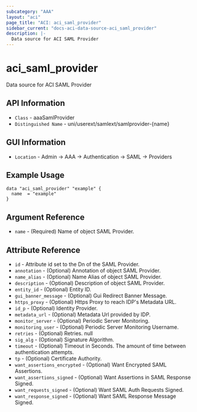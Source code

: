 ```yaml
---
subcategory: "AAA"
layout: "aci"
page_title: "ACI: aci_saml_provider"
sidebar_current: "docs-aci-data-source-aci_saml_provider"
description: |-
  Data source for ACI SAML Provider
---
```


# aci_saml_provider #

Data source for ACI SAML Provider


## API Information ##

* `Class` - aaaSamlProvider
* `Distinguished Name` - uni/userext/samlext/samlprovider-{name}

## GUI Information ##

* `Location` - Admin -> AAA -> Authentication -> SAML -> Providers



## Example Usage ##

```hcl
data "aci_saml_provider" "example" {
  name  = "example"
}
```

## Argument Reference ##

* `name` - (Required) Name of object SAML Provider.

## Attribute Reference ##
* `id` - Attribute id set to the Dn of the SAML Provider.
* `annotation` - (Optional) Annotation of object SAML Provider.
* `name_alias` - (Optional) Name Alias of object SAML Provider.
* `description` - (Optional) Description of object SAML Provider.
* `entity_id` - (Optional) Entity ID. 
* `gui_banner_message` - (Optional) Gui Redirect Banner Message. 
* `https_proxy` - (Optional) Https Proxy to reach IDP's Metadata URL. 
* `id_p` - (Optional) Identity Provider. 
* `metadata_url` - (Optional) Metadata Url provided by IDP. 
* `monitor_server` - (Optional) Periodic Server Monitoring. 
* `monitoring_user` - (Optional) Periodic Server Monitoring Username. 
* `retries` - (Optional) Retries. null
* `sig_alg` - (Optional) Signature Algorithm. 
* `timeout` - (Optional) Timeout in Seconds. The amount of time between authentication attempts.
* `tp` - (Optional) Certificate Authority. 
* `want_assertions_encrypted` - (Optional) Want Encrypted SAML Assertions. 
* `want_assertions_signed` - (Optional) Want Assertions in SAML Response Signed. 
* `want_requests_signed` - (Optional) Want SAML Auth Requests Signed. 
* `want_response_signed` - (Optional) Want SAML Response Message Signed. 
